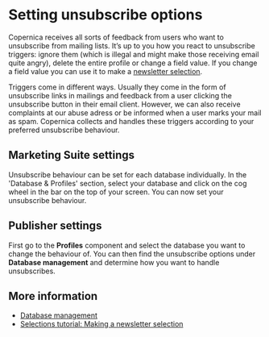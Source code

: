 # Setting unsubscribe options

Copernica receives all sorts of feedback from users who want to unsubscribe 
from mailing lists. It’s up to you how you react to unsubscribe triggers: 
ignore them (which is illegal and might make those receiving email quite angry), 
delete the entire profile or change a field value. If you change a field 
value you can use it to make a [newsletter selection](./create-a-mailing-list).

Triggers come in different ways. Usually they come in the form of 
unsubscribe links in mailings and feedback from a user clicking the 
unsubscribe button in their email client. However, we can also receive 
complaints at our abuse adress or be informed when a user marks your mail 
as spam. Copernica collects and handles these triggers according to your 
preferred unsubscribe behaviour.

## Marketing Suite settings

Unsubscribe behaviour can be set for each database individually. In the 
'Database & Profiles' section, select your database and click on the 
cog wheel in the bar on the top of your screen. You can now set your 
unsubscribe behaviour.

## Publisher settings

First go to the **Profiles** component and select the database you want 
to change the behaviour of. You can then find the unsubscribe options under 
**Database management** and determine how you want to handle unsubscribes.

## More information

* [Database management](./database-introduction)
* [Selections tutorial: Making a newsletter selection](./create-a-mailing-list)
